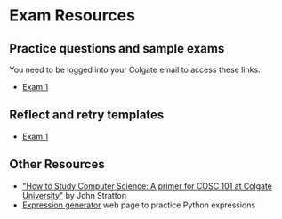 # Exam Resources

## Practice questions and sample exams

You need to be logged into your Colgate email to access these links. 

* [Exam 1](https://drive.google.com/drive/folders/1w--HbRqydvMlM1FxDDQDst1vpeqryOVY?usp=drive_link)


## Reflect and retry templates

* [Exam 1](https://docs.google.com/document/d/13xGWq4LaIV3eBWiEEYK6KDSvTGMqCY4VUgzvf9hMYoU/edit?usp=sharing)

## Other Resources

* ["How to Study Computer Science: A primer for COSC 101 at Colgate University"](howtostudy.md) by John Stratton 
* [Expression generator](https://www.cs.colgate.edu/~jsommers/cgi-bin/cosc101expr.php?int=0&float=0&bool=0) web page to practice Python expressions


